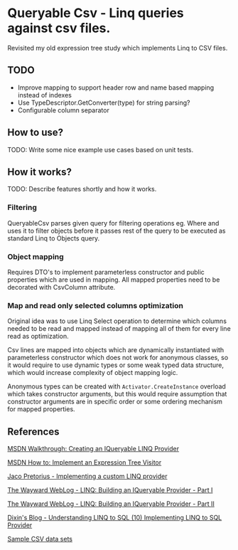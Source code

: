 # Queryable Csv - Linq queries against csv files.

Revisited my old expression tree study which implements Linq to CSV files.

## TODO

* Improve mapping to support header row and name based mapping instead of indexes
* Use TypeDescriptor.GetConverter(type) for string parsing?
* Configurable column separator

## How to use?

TODO: Write some nice example use cases based on unit tests.

## How it works?

TODO: Describe features shortly and how it works.

### Filtering

QueryableCsv parses given query for filtering operations eg. Where and uses it to filter objects before it passes rest
of the query to be executed as standard Linq to Objects query.

### Object mapping

Requires DTO's to implement parameterless constructor and public properties which are used in mapping. All mapped
properties need to be decorated with CsvColumn attribute.

### Map and read only selected columns optimization

Original idea was to use Linq Select operation to determine which columns needed to be read and mapped instead of
mapping all of them for every line read as optimization.

Csv lines are mapped into objects which are dynamically instantiated with parameterless constructor which does not work
for anonymous classes, so it would require to use dynamic types or some weak typed data structure, which would increase
complexity of object mapping logic.

Anonymous types can be created with `Activator.CreateInstance` overload which takes constructor arguments, but this
would require assumption that constructor arguments are in specific order or some ordering mechanism for mapped
properties.

## References

[MSDN Walkthrough: Creating an IQueryable LINQ Provider](https://learn.microsoft.com/en-us/previous-versions/visualstudio/visual-studio-2008/bb546158(v=vs.90))

[MSDN How to: Implement an Expression Tree Visitor](https://learn.microsoft.com/en-us/previous-versions/visualstudio/visual-studio-2008/bb882521(v=vs.90)?redirectedfrom=MSDN)

[Jaco Pretorius - Implementing a custom LINQ provider](https://jacopretorius.net/2010/01/implementing-a-custom-linq-provider.html)

[The Wayward WebLog - LINQ: Building an IQueryable Provider - Part I](https://learn.microsoft.com/en-us/archive/blogs/mattwar/linq-building-an-iqueryable-provider-part-i)

[The Wayward WebLog - LINQ: Building an IQueryable Provider - Part II](https://learn.microsoft.com/en-us/archive/blogs/mattwar/linq-building-an-iqueryable-provider-part-ii)

[Dixin's Blog - Understanding LINQ to SQL (10) Implementing LINQ to SQL Provider](https://weblogs.asp.net/dixin/understanding-linq-to-sql-10-implementing-linq-to-sql-provider)

[Sample CSV data sets](https://www.datablist.com/learn/csv/download-sample-csv-files)
